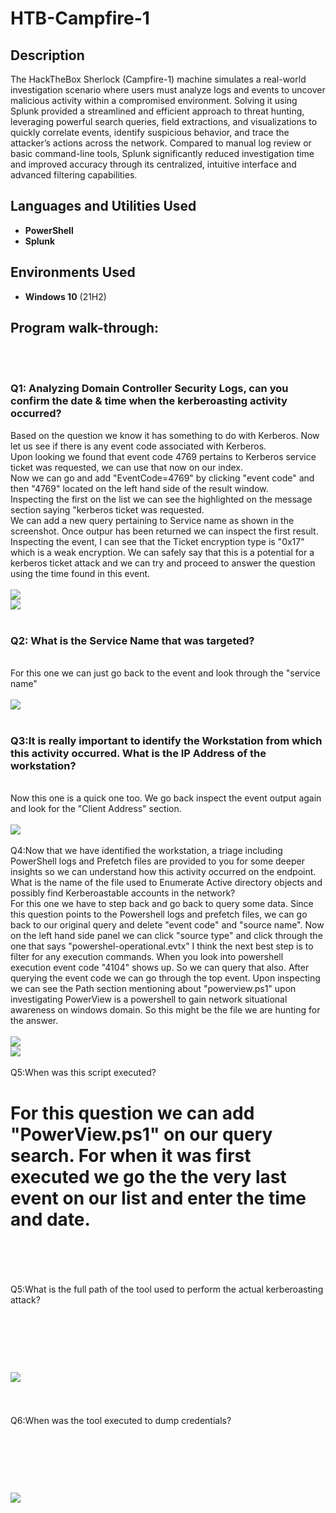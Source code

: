 # HTB-Campfire-1



<h2>Description</h2>
The HackTheBox Sherlock (Campfire-1) machine simulates a real-world investigation scenario where users must analyze logs and events to uncover malicious activity within a compromised environment. Solving it using Splunk provided a streamlined and efficient approach to threat hunting, leveraging powerful search queries, field extractions, and visualizations to quickly correlate events, identify suspicious behavior, and trace the attacker’s actions across the network. Compared to manual log review or basic command-line tools, Splunk significantly reduced investigation time and improved accuracy through its centralized, intuitive interface and advanced filtering capabilities.

<br />


<h2>Languages and Utilities Used</h2>

- <b>PowerShell</b> 
- <b>Splunk</b>

<h2>Environments Used </h2>

- <b>Windows 10</b> (21H2)


<h2>Program walk-through:</h2>
<br/>
<br/>

<p align="center">
<h3>Q1: Analyzing Domain Controller Security Logs, can you confirm the date & time when the kerberoasting activity occurred?
<br/>
</h1>Based on the question we know it has something to do with Kerberos. Now let us see if there is any event code associated with Kerberos. <br/>
Upon looking we found that event code 4769 pertains to Kerberos service ticket was requested, we can use that now on our index.<br/>
Now we can go and add "EventCode=4769" by clicking "event code" and then "4769" located on the left hand side of the result window. <br/>
Inspecting the first on the list we can see the highlighted on the message section saying "kerberos ticket was requested.<br/>
We can add a new query pertaining to Service name as shown in the screenshot. Once outpur has been returned we can inspect the first result. <br/>
Inspecting the event, I can see that the Ticket encryption type is "0x17" which is a weak encryption. We can safely say that this is a potential for a kerberos ticket attack and we can try and proceed to answer the question using the time found in this event. </br>
<br />
<img src="https://i.imgur.com/l2eAMZy.png"/>
<br />
<img src="https://i.imgur.com/Hf8m1JB.png"/>
<br />
<br />
<h3>Q2: What is the Service Name that was targeted?</h3>  <br/>
</h1>For this one we can just go back to the event and look through the "service name" <br/>
<br />
<img src="https://i.imgur.com/jNCUwk9.png"/>
<br />
<br />
<h3>Q3:It is really important to identify the Workstation from which this activity occurred. What is the IP Address of the workstation?</h3> <br/>
</h1>Now this one is a quick one too. We go back inspect the event output again and look for the "Client Address" section. <br/>
<br />
<img src="https://i.imgur.com/Zu5Vwyj.png"/>
<br />
<br />
</h3>Q4:Now that we have identified the workstation, a triage including PowerShell logs and Prefetch files are provided to you for some deeper insights so we can understand how this activity occurred on the endpoint. What is the name of the file used to Enumerate Active directory objects and possibly find Kerberoastable accounts in the network? <br/>
</h1>For this one we have to step back and go back to query some data. Since this question points to the Powershell logs and prefetch files, we can go back to our original query and delete "event code" and "source name". Now on the left hand side panel we can click "source type" and click through the one that says "powershel-operational.evtx" I think the next best step is to filter for any execution commands. When you look into powershell execution event code "4104" shows up. So we can query that also. After querying the event code we can go through the top event. Upon inspecting we can see the Path section mentioning about "powerview.ps1" upon investigating PowerView is a powershell to gain network situational awareness on windows domain. So this might be the file we are hunting for the answer. <br/>
<br />
<img src="https://i.imgur.com/A8OtAKP.png"/>
<br />
<img src="https://i.imgur.com/z0VDwf5.png"/>
<br />
<br />
</h3>Q5:When was this script executed?  <br/>
<h1>For this question we can add "PowerView.ps1" on our query search. For when it was first executed we go the the very last event on our list and enter the time and date. <br/>
<br />
<br />
</h3>Q5:What is the full path of the tool used to perform the actual kerberoasting attack?
<h1/>
<br />
<br />
<img src="https://i.imgur.com/0pTReUk.png"/>
<br />
<br />
</h3>Q6:When was the tool executed to dump credentials?
<h1/>
<br />
<br />
<img src="https://i.imgur.com/0pTReUk.png"/>
<br />
<br />

